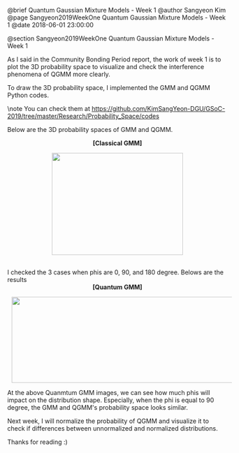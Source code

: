 @brief Quantum Gaussian Mixture Models - Week 1
@author Sangyeon Kim
@page Sangyeon2019WeekOne Quantum Gaussian Mixture Models - Week 1
@date 2018-06-01 23:00:00

@section Sangyeon2019WeekOne Quantum Gaussian Mixture Models - Week 1

As I said in the Community Bonding Period report, the work of week 1 is to plot the 3D probability space to visualize and check the interference phenomena of QGMM more clearly.

To draw the 3D probability space, I implemented the GMM and QGMM Python codes.

\note You can check them at https://github.com/KimSangYeon-DGU/GSoC-2019/tree/master/Research/Probability_Space/codes

Below are the 3D probability spaces of GMM and QGMM.

<center>
<b>[Classical GMM]</b>
<p>
<img src = "images/classical_gmm.png" width = "300" height = "234" hspace = "10"/>
</p>
</center>

</br>
I checked the 3 cases when phis are 0, 90, and 180 degree. Belows are the results

<center>
<b>[Quantum GMM]</b>
<p>
<img src = "images/qgmm_phis.png" width = "600" height = "197" hspace = "10"/>
</p>
</center>

At the above Quanmtum GMM images, we can see how much phis will impact on the distribution shape. Especially, when the phi is equal to 90 degree, the GMM and QGMM's probability space looks similar.

Next week, I will normalize the probability of QGMM and visualize it to check if differences between unnormalized and normalized distributions.

Thanks for reading :)
